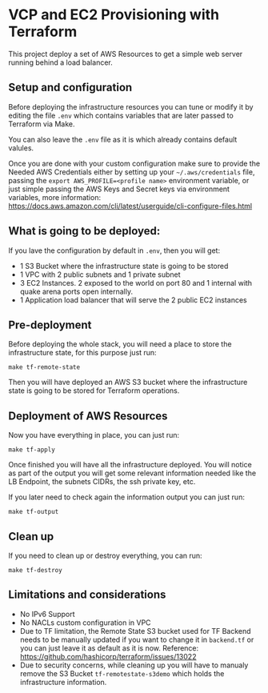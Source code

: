 # VCP and EC2 Provisioning with Terraform

This project deploy a set of AWS Resources to get a simple web server running behind a load balancer.

## Setup and configuration

Before deploying the infrastructure resources you can tune or modify it by editing the file `.env` which contains variables that are later passed to Terraform via Make.

You can also leave the `.env` file as it is which already contains default valules.

Once you are done with your custom configuration make sure to provide the Needed AWS Credentials either by setting up your `~/.aws/credentials`  file, passing the `export AWS_PROFILE=<profile name>` environment variable, or just simple passing the AWS Keys and Secret keys via environment variables, more information: https://docs.aws.amazon.com/cli/latest/userguide/cli-configure-files.html 

## What is going to be deployed:

If you lave the configuration by default in `.env`, then you will get:

- 1 S3 Bucket where the infrastructure state is going to be stored
- 1 VPC with 2 public subnets and 1 private subnet
- 3 EC2 Instances. 2 exposed to the world on port 80 and 1 internal with quake arena ports open internally.
- 1 Application load balancer that will serve the 2 public EC2 instances

## Pre-deployment

Before deploying the whole stack, you will need a place to store the infrastructure state, for this purpose just run:

`make tf-remote-state`

Then you will have deployed an AWS S3 bucket where the infrastructure state is going to be stored for Terraform operations.

## Deployment of AWS Resources

Now you have everything in place, you can just run:

`make tf-apply`

Once finished you will have all the infrastructure deployed. You will notice as part of the output you will get some relevant information needed like the LB Endpoint, the subnets CIDRs, the ssh private key, etc.

If you later need to check again the information output you can just run:

`make tf-output`

## Clean up

If you need to clean up or destroy everything, you can run:

`make tf-destroy`

## Limitations and considerations

- No IPv6 Support
- No NACLs custom configuration in VPC
- Due to TF limitation, the Remote State S3 bucket used for TF Backend needs to be manually updated if you want to change it in `backend.tf` or you can just leave it as default as it is now. Reference: https://github.com/hashicorp/terraform/issues/13022
- Due to security concerns, while cleaning up you will have to manualy remove the S3 Bucket `tf-remotestate-s3demo` which holds the infrastructure information.
